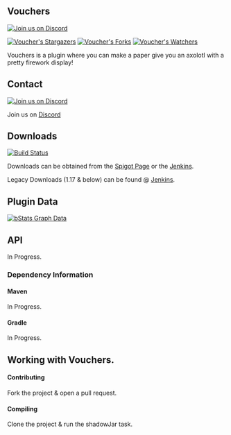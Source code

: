 ## Vouchers

[![Join us on Discord](https://img.shields.io/discord/182615261403283459.svg?label=&logo=discord&logoColor=ffffff&color=7389D8&labelColor=6A7EC2)](https://discord.badbones69.com)

[![Voucher's Stargazers](https://img.shields.io/github/stars/Crazy-Crew/Vouchers?label=stars&logo=github)](https://github.com/Crazy-Crew/Vouchers/stargazers)
[![Voucher's Forks](https://img.shields.io/github/forks/Crazy-Crew/Vouchers?label=forks&logo=github)](https://github.com/Crazy-Crew/Vouchers/network/members)
[![Voucher's Watchers](https://img.shields.io/github/watchers/Crazy-Crew/Vouchers?label=watchers&logo=github)](https://github.com/Crazy-Crew/Vouchers/watchers)

Vouchers is a plugin where you can make a paper give you an axolotl with a pretty firework display!

## Contact
[![Join us on Discord](https://img.shields.io/discord/182615261403283459.svg?label=&logo=discord&logoColor=ffffff&color=7389D8&labelColor=6A7EC2)](https://discord.badbones69.com)

Join us on [Discord](https://discord.badbones69.com)

## Downloads
[![Build Status](https://jenkins.badbones69.com/view/Stable/job/Vouchers/badge/icon)](https://jenkins.badbones69.com/view/Stable/job/Vouchers/)

Downloads can be obtained from the [Spigot Page](https://www.spigotmc.org/resources/Vouchers.32870/) or the [Jenkins](https://jenkins.badbones69.com/view/Stable/job/Vouchers/).

Legacy Downloads (1.17 & below) can be found @ [Jenkins](https://jenkins.badbones69.com/view/Legacy/job/Vouchers-Legacy/).

## Plugin Data
[![bStats Graph Data](https://bstats.org/signatures/bukkit/CrazyEnvoy.svg)](https://bstats.org/plugin/bukkit/CrazyEnvoy/4537)

## API
In Progress.

### Dependency Information

#### Maven
In Progress.

#### Gradle
In Progress.

## Working with Vouchers.

#### Contributing
Fork the project & open a pull request.

#### Compiling
Clone the project & run the shadowJar task.
